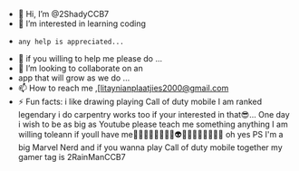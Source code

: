 - 👋 Hi, I’m @2ShadyCCB7
- 👀 I’m interested in learning coding
-     any help is appreciated...
- 🌱 if you willing to help me please do ...
- 💞️ I’m looking to collaborate on an
-    app that will grow as we do
    ...
- 📫 How to reach me ,[litaynianplaatjies2000@gmail.com 
- ⚡ Fun facts: i like drawing playing Call of duty mobile I am ranked legendary i do carpentry works too if your interested in that😎...
One day i wish to be as big as Youtube 
please teach me something anything I am willing toleann if youll have me<!---
this is 2ShadyCCB7 signing off 
thank please help and support me as well as the community thats trying to grow 
--->🧐💯🤔🙄🙄🙄🙄🙄👽💯🤦🤷🙍🙎🙈🙉🙊
oh yes PS I'm a big Marvel Nerd and if you wanna play Call of duty mobile together my gamer tag is 2RainManCCB7
